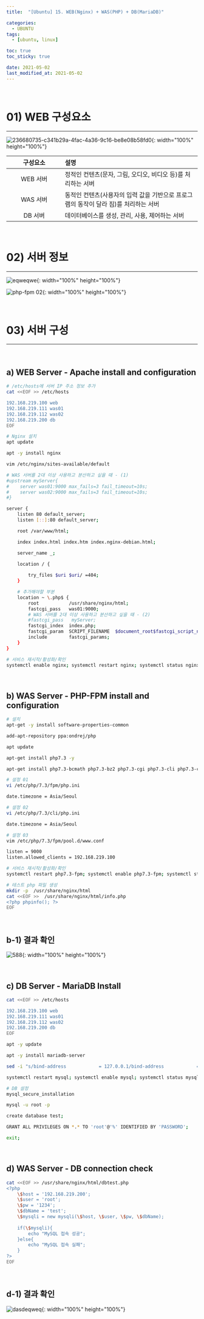 ```yaml
---
title:  "[Ubuntu] 15. WEB(Nginx) + WAS(PHP) + DB(MariaDB)" 

categories:
  - UBUNTU
tags:
  - [ubuntu, linux]

toc: true
toc_sticky: true

date: 2021-05-02
last_modified_at: 2021-05-02
---
```

<br>

# 01) WEB 구성요소
---

<style>
table {
    font-size: 12pt;
}
table th:first-of-type {
    width: 5%;
}
table th:nth-of-type(2) {
    width: 15%;
}
table th:nth-of-type(3) {
    width: 50%;
}
table th:nth-of-type(4) {
    width: 30%;
}
big {
    font-size: 15pt;
}
</style>

![236680735-c341b29a-4fac-4a36-9c16-be8e08b58fd0](https://github.com/revenge1005/kubernetes_build_ansible_playbook/assets/42735894/c142c910-a22b-4762-9a3e-679389679540){: width="100%" height="100%"}

|구성요소|설명|
|:---:|:---|
|WEB 서버|정적인 컨텐츠(문자, 그림, 오디오, 비디오 등)를 처리하는 서버|
|WAS 서버|동적인 컨텐츠(사용자의 입력 값을 기반으로 프로그램의 동작이 달라 짐)를 처리하는 서버|
|DB 서버|데이터베이스를 생성, 관리, 사용, 제어하는 서버|

<br>

# 02) 서버 정보
---

![eqweqwe](https://user-images.githubusercontent.com/42735894/236765841-3c6fd268-0f0f-41d1-a66a-7bff14c21c8f.PNG){: width="100%" height="100%"}

![php-fpm 02](https://user-images.githubusercontent.com/42735894/148756057-85e3c5a1-e0f0-4ac6-a1ec-05878d7a6a95.PNG){: width="100%" height="100%"}

<br>

# 03) 서버 구성
---

<br>

## a) WEB Server - Apache install and configuration

```bash
# /etc/hosts에 서버 IP 주소 정보 추가
cat <<EOF >> /etc/hosts

192.168.219.100 web
192.168.219.111 was01
192.168.219.112 was02
192.168.219.200 db
EOF
```

```bash
# Nginx 설치
apt update

apt -y install nginx
```

```bash
vim /etc/nginx/sites-available/default

# WAS 서버를 2대 이상 사용하고 분산하고 싶을 때 - (1)
#upstream myServer{
#    server was01:9000 max_fails=3 fail_timeout=10s;
#    server was02:9000 max_fails=3 fail_timeout=10s;
#}

server {
    listen 80 default_server;
    listen [::]:80 default_server;

    root /var/www/html;

    index index.html index.htm index.nginx-debian.html;

    server_name _;

    location / {
            
        try_files $uri $uri/ =404;
    }

    # 추가해야할 부분
    location ~ \.php$ {
        root           /usr/share/nginx/html;
        fastcgi_pass   was01:9000;
        # WAS 서버를 2대 이상 사용하고 분산하고 싶을 때 - (2)
        #fastcgi_pass   myServer;
        fastcgi_index  index.php;
        fastcgi_param  SCRIPT_FILENAME  $document_root$fastcgi_script_name;
        include        fastcgi_params;
    }
}
```

```bash
# 서비스 재시작/활성화/확인
systemctl enable nginx; systemctl restart nginx; systemctl status nginx
```

<br>

## b) WAS Server - PHP-FPM install and configuration

```bash
# 설치
apt-get -y install software-properties-common 

add-apt-repository ppa:ondrej/php

apt update

apt-get install php7.3 -y

apt-get install php7.3-bcmath php7.3-bz2 php7.3-cgi php7.3-cli php7.3-common php7.3-curl php7.3-dba php7.3-dev php7.3-enchant php7.3-fpm php7.3-gd php7.3-gmp php7.3-imap php7.3-interbase php7.3-intl php7.3-json php7.3-ldap php7.3-mbstring php7.3-mysql php7.3-mysqlnd php7.3-odbc php7.3-opcache php7.3-pgsql php7.3-phpdbg php7.3-pspell php7.3-readline  php7.3-recode php7.3-snmp php7.3-soap php7.3-sqlite3 php7.3-sybase php7.3-tidy php7.3-xml php7.3-xmlrpc php7.3-zip  php7.3-xsl  -y
```

```bash
# 설정 01
vi /etc/php/7.3/fpm/php.ini

date.timezone = Asia/Seoul

# 설정 02
vi /etc/php/7.3/cli/php.ini

date.timezone = Asia/Seoul

# 설정 03
vim /etc/php/7.3/fpm/pool.d/www.conf

listen = 9000
listen.allowed_clients = 192.168.219.100
```

```bash
# 서비스 재시작/활성화/확인
systemctl restart php7.3-fpm; systemctl enable php7.3-fpm; systemctl status php7.3-fpm
```

```bash
# 테스트 php 파일 생성
mkdir -p  /usr/share/nginx/html
cat <<EOF >>  /usr/share/nginx/html/info.php
<?php phpinfo(); ?>
EOF
```

<br>

## b-1) 결과 확인

![588](https://github.com/revenge1005/WEB-Server-3-Tier-Architecture/assets/42735894/02c220ec-4f84-4227-85d8-de155257b223){: width="100%" height="100%"}

<br>

## c) DB Server - MariaDB Install

```bash
cat <<EOF >> /etc/hosts

192.168.219.100 web
192.168.219.111 was01
192.168.219.112 was02
192.168.219.200 db
EOF
```

```bash
apt -y update

apt -y install mariadb-server
```

```bash
sed -i "s/bind-address            = 127.0.0.1/bind-address            = 0.0.0.0/g" /etc/mysql/mariadb.conf.d/50-server.cnf

systemctl restart mysql; systemctl enable mysql; systemctl status mysql
```

```bash
# DB 설정
mysql_secure_installation
```

```bash
mysql -u root -p

create database test;

GRANT ALL PRIVILEGES ON *.* TO 'root'@'%' IDENTIFIED BY 'PASSWORD';

exit;
```

<br>

## d) WAS Server - DB connection check

```bash
cat <<EOF >> /usr/share/nginx/html/dbtest.php
<?php
    \$host = '192.168.219.200';
    \$user = 'root';
    \$pw = '1234';
    \$dbName = 'test';
    \$mysqli = new mysqli(\$host, \$user, \$pw, \$dbName);
 
    if(\$mysqli){
        echo "MySQL 접속 성공";
    }else{
        echo "MySQL 접속 실패";
    }
?>
EOF
```

<br>

## d-1) 결과 확인

![dasdeqweq](https://github.com/revenge1005/WEB-Server-3-Tier-Architecture/assets/42735894/7d5b90f6-e556-424a-befa-b30a2fa986f2){: width="100%" height="100%"}